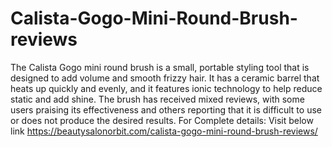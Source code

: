 # Calista-Gogo-Mini-Round-Brush-reviews
The Calista Gogo mini round brush is a small, portable styling tool that is designed to add volume and smooth frizzy hair. 
It has a ceramic barrel that heats up quickly and evenly, and it features ionic technology to help reduce static and add shine. 
The brush has received mixed reviews, with some users praising its effectiveness and others reporting that it is difficult to use or does not produce the desired results.
For Complete details: Visit below link
https://beautysalonorbit.com/calista-gogo-mini-round-brush-reviews/

